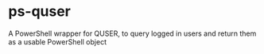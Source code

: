 # ps-quser
A PowerShell wrapper for QUSER, to query logged in users and return them as a usable PowerShell object
